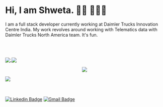 <h1> Hi, I am Shweta. 👋🏾 👩🏾‍💻 </h2>
I am a full stack developer currently working at Daimler Trucks Innovation Centre India. My work revolves around working with Telematics data with Daimler Trucks North America team. It's fun.  


<br></br>

<a href="https://github.com/shwetaps605/shwetaps605" float='left'>
  <img align="center" src="https://github-readme-stats.vercel.app/api?username=shwetaps605&show_icons=true&theme=radical" />
</a>

<a href="https://github.com/shwetaps605/shwetaps605" float='right'>
  <img align="center" src="https://github-readme-stats.vercel.app/api/top-langs/?username=shwetaps605&layout=compact&theme=radical" />
</a>

<p align='center'>
 <img src='http://github-readme-streak-stats.herokuapp.com?user=shwetaps605&theme=radical&hide_border=true&date_format=M%20j%5B%2C%20Y%5D'/>
</p>

<p> 
 <a href="https://twitter.com/OyeRoyy"> 
  <img src="https://img.shields.io/twitter/url/https/twitter.com/OyeRoyy.svg?style=social&label=Follow%20%40OyeRoyy" /> 
 </a> 
</p> 

<br></br>
[![Linkedin Badge](https://img.shields.io/badge/LinkedIn-0077B5?style=for-the-badge&logo=linkedin&logoColor=white&&link=https://www.linkedin.com/in/vividharawat/)](https://www.linkedin.com/in/vividharawat/)
[![Gmail Badge](https://img.shields.io/badge/Gmail-D14836?style=for-the-badge&logo=gmail&logoColor=white&link=mailto:rvividha@gmail.com)](mailto:shwetaroy305@gmail.com)


 
